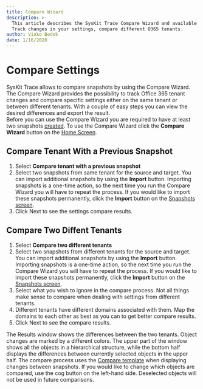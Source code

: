 ```yaml
---
title: Compare Wizard
description: >-
  This article describes the SysKit Trace Compare Wizard and available comparison types.
  Track changes in your settings, compare different O365 tenants.  
author: Vinko Bedek
date: 1/16/2020
---
```


# Compare Settings

SysKit Trace allows to compare snapshots by using the Compare Wizard.  
The Compare Wizard provides the possibility to track Office 365 tenant changes and compare specific settings either on the same tenant or between different tenants.
With a couple of easy steps you can view the desired differences and export the result.  
Before you can use the Compare Wizard you are required to have at least two snapshots [created](../create-office-365-snapshots/manual-snapshot.md).
To use the Compare Wizard click the **Compare Wizard** button on the [Home Screen](../configure-syskit-trace/home-screen.md).

## Compare Tenant With a Previous Snapshot
1. Select **Compare tenant with a previous snapshot**
2. Select two snapshots from same tenant for the source and target.
You can import additional snapshots by using the **Import** button.
Importing snapshots is a one-time action, so the next time you run the Compare Wizard you will have to repeat the process.
If you would like to import these snapshots permanently, click the **Import** button on the [Snapshots screen](../create-office-365-snapshots/snapshots-screen.md).
3. Click Next to see the settings compare results.

## Compare Two Diffent Tenants
1. Select **Compare two different tenants**
2. Select two snapshots from different tenants for the source and target.
You can import additional snapshots by using the **Import** button.
Importing snapshots is a one-time action, so the next time you run the Compare Wizard you will have to repeat the process.
If you would like to import these snapshots permanently, click the **Import** button on the [Snapshots screen](../create-office-365-snapshots/snapshots-screen.md).
3. Select what you wish to ignore in the compare process. Not all things make sense to compare when dealing with settings from different tenants.
4. Different tenants have different domains associated with them. Map the domains to each other as best as you can to get better compare results.
5. Click Next to see the compare results.

The Results window shows the differences between the two tenants. Object changes are marked by a different colors. The upper part of the window shows all the objects in a hierarchical structure, while the bottom half displays the differences between currently selected objects in the upper half.
The compare process uses the [Compare template](../configure-syskit-trace/options-wizard.md) when displaying changes between snapshots. If you would like to change which objects are compared, use the cog button on the left-hand side. Deselected objects will not be used in future comparisons.

